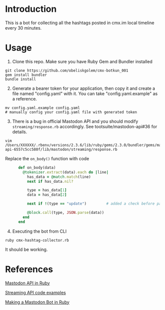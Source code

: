 # Introduction

This is a bot for collecting all the hashtags posted in cmx.im local timeline every 30 minutes.

# Usage

1. Clone this repo. Make sure you have Ruby Gem and Bundler installed

```
git clone https://github.com/obeliskgolem/cmx-botkun_001
gem install bundler
bundle install
```

2. Generate a bearer token for your application, then copy it and create a file named "config.yaml" with it. You can take "config.yaml.example" as a reference.

```
mv config.yaml.example config.yaml
# manually config your config.yaml file with generated token
```

3. There is a bug in official Mastodon API and you should modify `streaming/response.rb` accordingly. See tootsuite/mastodon-api#36 for details.

```
vim /Users/XXXXXX/.rbenv/versions/2.3.6/lib/ruby/gems/2.3.0/bundler/gems/mastodon-api-6557c5cc580f/lib/mastodon/streaming/response.rb
```

Replace the `on_body()` function with code

``` Ruby
      def on_body(data)
        @tokenizer.extract(data).each do |line|
          has_data = @match.match(line)
          next if has_data.nil?

          type = has_data[1]
          data = has_data[2]

          next if !(type == "update")         # added a check before parsing JSON

          @block.call(type, JSON.parse(data))
        end
      end
```

4. Executing the bot from CLI

```
ruby cmx-hashtag-collector.rb
```

It should be working.



# References

[Mastodon API in Ruby](https://github.com/tootsuite/mastodon-api)

[Streaming API code examples](https://github.com/takahashim/mastodon-book-sample)

[Making a Mastodon Bot in Ruby](http://benjbrandall.xyz/mastodon-bot-ruby/?i=3)
